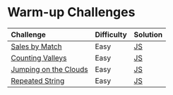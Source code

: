 # Warm-up Challenges

| Challenge                                                                                    | Difficulty | Solution                               |
| :------------------------------------------------------------------------------------------- | :--------- | :------------------------------------- |
| [Sales by Match](https://www.hackerrank.com/challenges/sock-merchant/problem)                | Easy       | [JS](./sales-by-match/index.js)        |
| [Counting Valleys](https://www.hackerrank.com/challenges/counting-valleys/problem)           | Easy       | [JS](./counting-valleys/index.js)      |
| [Jumping on the Clouds](https://www.hackerrank.com/challenges/jumping-on-the-clouds/problem) | Easy       | [JS](./jumping-on-the-clouds/index.js) |
| [Repeated String](https://www.hackerrank.com/challenges/repeated-string/problem)             | Easy       | [JS](./repeated-string/index.js)       |
